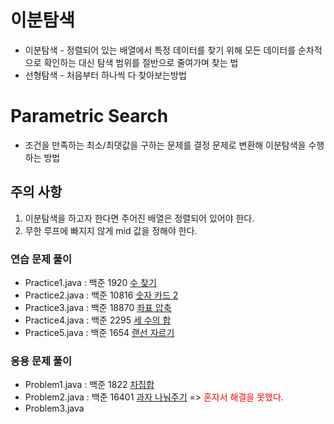 # 이분탐색
- 이분탐색 - 정렬되어 있는 배열에서 특정 데이터를 찾기 위해 모든 데이터를 순차적으로 확인하는 대신 탐색 범위를 절반으로 줄여가며 찾는 법
- 선형탐색 - 처음부터 하나씩 다 찾아보는방법

# Parametric Search
- 조건을 만족하는 최소/최댓값을 구하는 문제를 결정 문제로 변환해 이분탐색을 수행하는 방법


## 주의 사항
1. 이분탐색을 하고자 한다면 주어진 배열은 정렬되어 있어야 한다.
2. 무한 루프에 빠지지 않게 mid 값을 정해야 한다.
### 연습 문제 풀이
- Practice1.java : 백준 1920 <a href = "https://www.acmicpc.net/problem/1920">수 찾기</a>
- Practice2.java : 백준 10816 <a href = "https://www.acmicpc.net/problem/10816">숫자 카드 2</a>
- Practice3.java : 백준 18870 <a href = "https://www.acmicpc.net/problem/18870">좌표 압축</a>
- Practice4.java : 백준 2295 <a href = "https://www.acmicpc.net/problem/2295">세 수의 합</a>
- Practice5.java : 백준 1654 <a href = "https://www.acmicpc.net/problem/1654">랜선 자르기</a>
### 응용 문제 풀이
- Problem1.java : 백준 1822 <a href = "https://www.acmicpc.net/problem/1822">차집합</a>
- Problem2.java : 백준 16401 <a href = "https://www.acmicpc.net/problem/16401">과자 나눠주기</a> => <span style="color:red;">혼자서 해결을 못했다.<span>
- Problem3.java